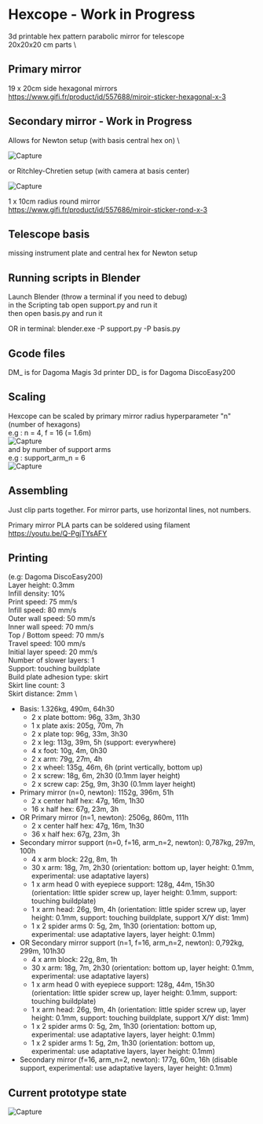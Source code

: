 # Hexcope - **Work in Progress**

3d printable hex pattern parabolic mirror for telescope \
20x20x20 cm parts \

## Primary mirror
19 x 20cm side hexagonal mirrors \
https://www.gifi.fr/product/id/557688/miroir-sticker-hexagonal-x-3

## Secondary mirror - **Work in Progress**
Allows for Newton setup (with basis central hex on) \

![Capture](https://github.com/Dethcount/hexcope/blob/main/img/snapshot_newton.png?raw=true)

or Ritchley-Chretien setup (with camera at basis center)

![Capture](https://github.com/Dethcount/hexcope/blob/main/img/snapshot.png?raw=true)

1 x 10cm radius round mirror \
https://www.gifi.fr/product/id/557686/miroir-sticker-rond-x-3

## Telescope basis
missing instrument plate and central hex for Newton setup

## Running scripts in Blender
Launch Blender (throw a terminal if you need to debug) \
in the Scripting tab open support.py and run it \
then open basis.py and run it

OR
in terminal:
blender.exe -P support.py -P basis.py

## Gcode files
DM_ is for Dagoma Magis 3d printer
DD_ is for Dagoma DiscoEasy200

## Scaling
Hexcope can be scaled by primary mirror radius hyperparameter "n" (number of hexagons) \
e.g : n = 4, f = 16 (= 1.6m) \
![Capture](https://github.com/Dethcount/hexcope/blob/main/img/snapshot_scaling.png?raw=true)
\
and by number of support arms \
e.g : support_arm_n = 6 \
![Capture](https://github.com/Dethcount/hexcope/blob/main/img/snapshot_scaling_arms.png?raw=true)

## Assembling
Just clip parts together. For mirror parts, use horizontal lines, not numbers.

Primary mirror PLA parts can be soldered using filament \
https://youtu.be/Q-PgjTYsAFY

## Printing
(e.g: Dagoma DiscoEasy200) \
Layer height: 0.3mm \
Infill density: 10% \
Print speed: 75 mm/s \
Infill speed: 80 mm/s \
Outer wall speed: 50 mm/s \
Inner wall speed: 70 mm/s \
Top / Bottom speed: 70 mm/s \
Travel speed: 100 mm/s \
Initial layer speed: 20 mm/s \
Number of slower layers: 1 \
Support: touching buildplate \
Build plate adhesion type: skirt \
Skirt line count: 3 \
Skirt distance: 2mm \

- Basis: 1.326kg, 490m, 64h30
    - 2 x plate bottom: 96g, 33m, 3h30
    - 1 x plate axis: 205g, 70m, 7h
    - 2 x plate top: 96g, 33m, 3h30
    - 2 x leg: 113g, 39m, 5h  (support: everywhere)
    - 4 x foot: 10g, 4m, 0h30
    - 2 x arm: 79g, 27m, 4h
    - 2 x wheel: 135g, 46m, 6h (print vertically, bottom up)
    - 2 x screw: 18g, 6m, 2h30 (0.1mm layer height)
    - 2 x screw cap: 25g, 9m, 3h30  (0.1mm layer height)
- Primary mirror (n=0, newton): 1152g, 396m, 51h
    - 2 x center half hex: 47g, 16m, 1h30
    - 16 x half hex: 67g, 23m, 3h
- OR Primary mirror (n=1, newton): 2506g, 860m, 111h
    - 2 x center half hex: 47g, 16m, 1h30
    - 36 x half hex: 67g, 23m, 3h
- Secondary mirror support (n=0, f=16, arm_n=2, newton): 0,787kg, 297m, 100h
    - 4 x arm block: 22g, 8m, 1h
    - 30 x arm: 18g, 7m, 2h30 (orientation: bottom up, layer height: 0.1mm, experimental: use adaptative layers)
    - 1 x arm head 0 with eyepiece support: 128g, 44m, 15h30 (orientation: little spider screw up, layer height: 0.1mm, support: touching buildplate)
    - 1 x arm head: 26g, 9m, 4h (orientation: little spider screw up, layer height: 0.1mm, support: touching buildplate, support X/Y dist: 1mm)
    - 1 x 2 spider arms 0: 5g, 2m, 1h30 (orientation: bottom up, experimental: use adaptative layers, layer height: 0.1mm)
- OR Secondary mirror support (n=1, f=16, arm_n=2, newton): 0,792kg, 299m, 101h30
    - 4 x arm block: 22g, 8m, 1h
    - 30 x arm: 18g, 7m, 2h30 (orientation: bottom up, layer height: 0.1mm, experimental: use adaptative layers)
    - 1 x arm head 0 with eyepiece support: 128g, 44m, 15h30 (orientation: little spider screw up, layer height: 0.1mm, support: touching buildplate)
    - 1 x arm head: 26g, 9m, 4h (orientation: little spider screw up, layer height: 0.1mm, support: touching buildplate, support X/Y dist: 1mm)
    - 1 x 2 spider arms 0: 5g, 2m, 1h30 (orientation: bottom up, experimental: use adaptative layers, layer height: 0.1mm)
    - 1 x 2 spider arms 1: 5g, 2m, 1h30 (orientation: bottom up, experimental: use adaptative layers, layer height: 0.1mm)
- Secondary mirror (f=16, arm_n=2, newton): 177g, 60m, 16h (disable support, experimental: use adaptative layers, layer height: 0.1mm)

## Current prototype state
![Capture](https://github.com/Dethcount/hexcope/blob/main/img/current_prototype_state.jpg?raw=true)
